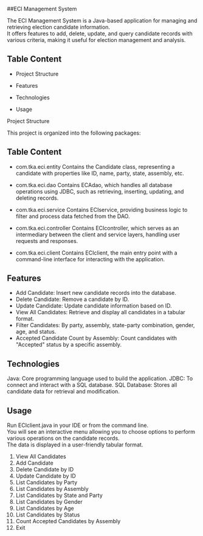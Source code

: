
##ECI Management System

The ECI Management System is a Java-based application for managing and retrieving election candidate information.<br> It offers features to add, delete, update, and query candidate records with various criteria, making it useful for election management and analysis.


## Table Content

- Project Structure

- Features

- Technologies

- Usage




Project Structure

This project is organized into the following packages:


## Table Content

- com.tka.eci.entity
  Contains the Candidate class, representing a candidate with properties like ID, name, party, state, assembly, etc.

- com.tka.eci.dao
  Contains ECAdao, which handles all database operations using JDBC, such as retrieving, inserting, updating, and deleting records.

- com.tka.eci.service
  Contains ECIservice, providing business logic to filter and process data fetched from the DAO.

- com.tka.eci.controller
  Contains ECIcontroller, which serves as an intermediary between the client and service layers, handling user requests and responses.

- com.tka.eci.client
  Contains ECIclient, the main entry point with a command-line interface for interacting with the application.

  
## Features

- Add Candidate: Insert new candidate records into the database.
- Delete Candidate: Remove a candidate by ID.
- Update Candidate: Update candidate information based on ID.
- View All Candidates: Retrieve and display all candidates in a tabular format.
- Filter Candidates:
By party, assembly, state-party combination, gender, age, and status.
- Accepted Candidate Count by Assembly: Count candidates with "Accepted" status by a specific assembly.

## Technologies
Java: Core programming language used to build the application.
JDBC: To connect and interact with a SQL database.
SQL Database: Stores all candidate data for retrieval and modification.

## Usage

Run ECIclient.java in your IDE or from the command line. <br>You will see an interactive menu allowing you to choose options to perform various operations on the candidate records.<br> The data is displayed in a user-friendly tabular format.

  
1. View All Candidates
2. Add Candidate
3. Delete Candidate by ID
4. Update Candidate by ID
5. List Candidates by Party
6. List Candidates by Assembly
7. List Candidates by State and Party
8. List Candidates by Gender
9. List Candidates by Age
10. List Candidates by Status
11. Count Accepted Candidates by Assembly
12. Exit



